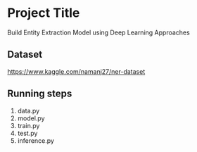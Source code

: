 
# Project Title

Build Entity Extraction Model using Deep Learning Approaches

## Dataset

https://www.kaggle.com/namanj27/ner-dataset


## Running steps

1. data.py
2. model.py
3. train.py
4. test.py
5. inference.py
